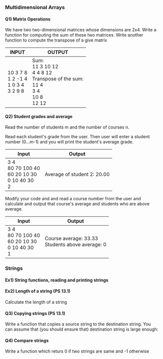 ### Multidimensional Arrays

#### Q1) Matrix Operations

We have two two-dimensional matrices whose dimensions are 2x4.
Write a function for computing the sum of these two matrices. Write another function to compute the transpose of a give matrix

|INPUT| OUTPUT| 
|-----------|--------------|
|10 3 7 8 <br> 1 2 -1 4  <br> 1 0 3 4  <br> 3 2 9 8 |Sum: <br> 11 3 10 12  <br> 4 4 8 12 <br> Transpose of the sum: <br> 11 4 <br> 3 4 <br> 10 8 <br> 12 12| 

#### Q2) Student grades and average

Read the number of students m and the number of courses n.

Read each student's grade from the user. Then user will enter
a student number (0...m-1) and you will print the student's 
average grade.

|Input|Output|
|-----------|--------------|
|3 4 <br>80 70 100 40 <br> 60 20 10 30 <br> 0 10 40 30<br>2 |Average of student 2: 20.00|


Modify your code and and read a course number from the user and
calculate and output that course's average and students who are above 
average.

|Input|Output|
|-----------|--------------|
|3 4 <br> 80 70 100 40<br> 60 20 10 30 <br> 0 10 40 30<br>1 |Course average: 33.33 <br> Students above average: 0|

### Strings

#### Ex1) String functions, reading and printing strings

#### Ex2) Length of a string (PS 13.1)

Calculate the length of a string

#### Q3) Copying strings (PS 13.1)

Write a function that copies a source string to the destination string. 
You can assume that (you should ensure that) destination string is large enough:

#### Q4) Compare strings

Write a function which returs 0  if two strings are same and -1 otherwise


